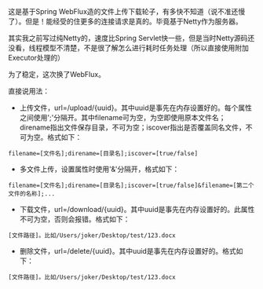 这是基于Spring WebFlux造的文件上传下载轮子，有多快不知道（说不准还慢了）。但是！能经受的住更多的连接请求是真的。毕竟基于Netty作为服务器。

其实我之前写过纯Netty的，速度比Spring Servlet快一些，但是当时Netty源码还没看，线程模型不清楚，不是很了解怎么进行耗时任务处理（所以直接使用附加Executor处理的）

为了稳定，这次换了WebFlux。

直接说用法：


- 上传文件，url=/upload/{uuid}。其中uuid是事先在内存设置好的。每个属性之间使用';'分隔开。其中filename可为空，为空即使用原本文件名；direname指出文件保存目录，不可为空；iscover指出是否覆盖同名文件，不可为空。格式如下：
```
filename=[文件名];direname=[目录名];iscover=[true/false]
```


- 多文件上传，设置属性时使用'&'分隔开，格式如下：
```
filename=[文件名];direname=[目录名];iscover=[true/false]&filename=[第二个文件的名称];...
```


- 下载文件，url=/download/{uuid}。其中uuid是事先在内存设置好的。此属性不可为空，否则会报错。格式如下：
```
[文件路径]。比如/Users/joker/Desktop/test/123.docx
```


- 删除文件，url=/delete/{uuid}。其中uuid是事先在内存设置好的。格式如下：
```
[文件路径]。比如/Users/joker/Desktop/test/123.docx
```